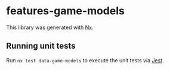 # features-game-models

This library was generated with [Nx](https://nx.dev).

## Running unit tests

Run `nx test data-game-models` to execute the unit tests via [Jest](https://jestjs.io).
